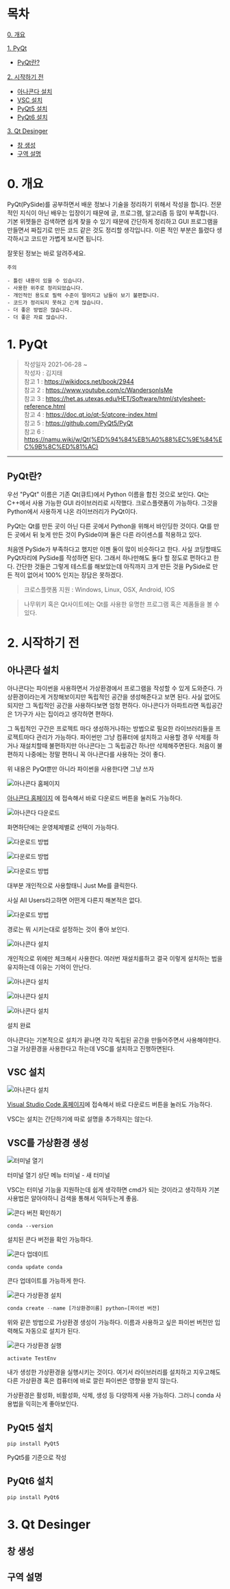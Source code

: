 # 목차

[0. 개요](#0-개요)

[1. PyQt](#1-PyQt)   
 - [PyQt란?](#pyqt란) 

[2. 시작하기 전](#2-시작하기-전)
 - [아나콘다 설치](#아나콘다-설치)
 - [VSC 설치](#VSC-설치)
 - [PyQt5 설치](#pyqt5-설치)   
 - [PyQt6 설치](#pyqt6-설치)   

[3. Qt Desinger](#3-Qt-Desinger)   
 - [창 생성](#창-생성)
 - [구역 설명](#구역-설명)

# 0. 개요

PyQt(PySide)를 공부하면서 배운 정보나 기술을 정리하기 위해서 작성을 합니다.
전문적인 지식이 아닌 배우는 입장이기 때문에 글, 프로그램, 알고리즘 등 많이 
부족합니다. 기본 위젯들은 검색하면 쉽게 찾을 수 있기 때문에 간단하게 정리하고 GUI 프로그램을 만들면서 짜집기로 만든 코드 같은 것도 정리할 생각입니다.
이론 적인 부분은 틀렸다 생각하시고 코드만 가볍게 보시면 됩니다.

잘못된 정보는 바로 알려주세요.

```
주의

- 틀린 내용이 있을 수 있습니다. 
- 사용한 위주로 정리되었습니다.
- 개인적인 용도로 필력 수준이 떨어지고 남들이 보기 불편합니다.
- 코드가 정리되지 못하고 긴게 많습니다.
- 더 좋은 방법은 많습니다.
- 더 좋은 자료 많습니다.
```

# 1. PyQt

> 작성일자 2021-06-28 ~    
> 작성자 : 김지태   
> 참고 1 : https://wikidocs.net/book/2944   
> 참고 2 : https://www.youtube.com/c/WandersonIsMe   
> 참고 3 : https://het.as.utexas.edu/HET/Software/html/stylesheet-reference.html   
> 참고 4 : https://doc.qt.io/qt-5/qtcore-index.html   
> 참고 5 : https://github.com/PyQt5/PyQt   
> 참고 6 : https://namu.wiki/w/Qt(%ED%94%84%EB%A0%88%EC%9E%84%EC%9B%8C%ED%81%AC)
<hr>

## PyQt란?

우선 "PyQt" 이름은 기존 Qt(큐트)에서 Python 이름을 합친 것으로 보인다. Qt는 C++에서 사용 가능한 GUI 라이브러리로 시작했다. 크로스플랫폼이 가능하다. 
그것을 Python에서 사용하게 나온 라이브러리가 PyQt이다.

PyQt는 Qt를 만든 곳이 아닌 다른 곳에서 Python을 위해서 바인딩한 것이다. Qt를 만든 곳에서 뒤 늦게 만든 것이 PySide이며 둘은 다른 라이센스를 적용하고 있다.

처음엔 PySide가 부족하다고 했지만 이젠 둘이 많이 비슷하다고 한다. 사실 코딩할때도 PyQt자리에 PySide를 작성하면 된다. 그래서 하나만해도 둘다 할 정도로 편하다고 한다. 간단한 것들은 그렇게 테스트를 해보았는데 아직까지 크게 만든 것을 PySide로 만든 적이 없어서 100% 인지는 장담은 못하겠다.


> 크로스플랫폼 지원 : Windows, Linux, OSX, Android, IOS

> 나무위키 혹은 Qt사이트에는 Qt를 사용한 유명한 프로그램 혹은 제품들을 볼 수 있다.

# 2. 시작하기 전

## 아나콘다 설치

아나콘다는 파이썬을 사용하면서 가상환경에서 프로그램을 작성할 수 있게 도와준다. 가상환경이라는게 거창해보이지만 독립적인 공간을 생성해준다고 보면 된다.
사실 없어도되지만 그 독립적인 공간을 사용하다보면 엄청 편하다. 아나콘다가 아파트라면 독립공간은 1가구가 사는 집이라고 생각하면 편하다.

그 독립적인 구간은 프로젝트 마다 생성하거나하는 방법으로 필요한 라이브러리들을 프로젝트마다 관리가 가능하다. 파이썬만 그냥 컴퓨터에 설치하고 사용할 경우 삭제를 하거나 재설치할때 불편하지만 아나콘다는 그 독립공간 하나만 삭제해주면된다. 처음이 불편하지 나중에는 정말 편하니 꼭 아나콘다를 사용하는 것이 좋다.

위 내용은 PyQt뿐만 아니라 파이썬을 사용한다면 그냥 쓰자

![아나콘다 홈페이지](https://github.com/wlxo0401/PyQt/blob/main/new/Etc/readme_image/anaconda_install/0-0.PNG)

[아나콘다 홈페이지](https://www.anaconda.com/products/individual) 에 접속해서 바로 다운로드 버튼을 눌러도 가능하다.

![아나콘다 다운로드](https://github.com/wlxo0401/PyQt/blob/main/new/Etc/readme_image/anaconda_install/0-1.PNG)

화면하단에는 운영체제별로 선택이 가능하다.

![다운로드 방법](https://github.com/wlxo0401/PyQt/blob/main/new/Etc/readme_image/anaconda_install/1.PNG)

![다운로드 방법](https://github.com/wlxo0401/PyQt/blob/main/new/Etc/readme_image/anaconda_install/2.PNG)

![다운로드 방법](https://github.com/wlxo0401/PyQt/blob/main/new/Etc/readme_image/anaconda_install/3.PNG)

대부분 개인적으로 사용할태니 Just Me를 클릭한다.

사실 All Users라고하면 어떤게 다른지 해본적은 없다. 

![다운로드 방법](https://github.com/wlxo0401/PyQt/blob/main/new/Etc/readme_image/anaconda_install/4.PNG)

경로는 뭐 시키는대로 설정하는 것이 좋아 보인다.

![아나콘다 설치](https://github.com/wlxo0401/PyQt/blob/main/new/Etc/readme_image/anaconda_install/5.PNG)

개인적으로 위에만 체크해서 사용한다.
여러번 재설치를하고 결국 이렇게 설치하는 법을 유지하는데 이유는 기억이 안난다.

![아나콘다 설치](https://github.com/wlxo0401/PyQt/blob/main/new/Etc/readme_image/anaconda_install/6.PNG)

![아나콘다 설치](https://github.com/wlxo0401/PyQt/blob/main/new/Etc/readme_image/anaconda_install/7.PNG)

![아나콘다 설치](https://github.com/wlxo0401/PyQt/blob/main/new/Etc/readme_image/anaconda_install/8.PNG)

설치 완료

아나콘다는 기본적으로 설치가 끝나면 각각 독립된 공간을 만들어주면서 사용해야한다.
그걸 가상환경을 사용한다고 하는데 VSC를 설치하고 진행하면된다.


## VSC 설치

![아나콘다 설치](https://github.com/wlxo0401/PyQt/blob/main/new/Etc/readme_image/VSC/1.PNG)

[Visual Studio Code 홈페이지](https://code.visualstudio.com/)에 접속해서 바로 다운로드 버튼을 눌러도 가능하다.

VSC는 설치는 간단하기에 따로 설명을 추가하지는 않는다.


## VSC를 가상환경 생성

![터미널 열기](https://github.com/wlxo0401/PyQt/blob/main/new/Etc/readme_image/create_env/1.PNG)

터미널 열기
상단 메뉴 터미널 - 새 터미널

VSC는 터미널 기능을 지원하는데 쉽게 생각하면 cmd가 되는 것이라고 생각하자
기본 사용법은 알아야하니 검색을 통해서 익혀두는게 좋음.

![콘다 버전 확인하기](https://github.com/wlxo0401/PyQt/blob/main/new/Etc/readme_image/create_env/2.PNG)

```
conda --version
```
설치된 콘다 버전을 확인 가능하다.

![콘다 업데이트](https://github.com/wlxo0401/PyQt/blob/main/new/Etc/readme_image/create_env/3.PNG)

```
conda update conda
```
콘다 업데이트를 가능하게 한다.

![콘다 가상환경 설치](https://github.com/wlxo0401/PyQt/blob/main/new/Etc/readme_image/create_env/4.PNG)

```python
conda create --name [가상환경이름] python=[파이썬 버전]
```
위와 같은 방법으로 가상환경 생성이 가능하다. 이름과 사용하고 싶은 파이썬 버전만 입력해도 자동으로 설치가 된다.

![콘다 가상환경 실행](https://github.com/wlxo0401/PyQt/blob/main/new/Etc/readme_image/create_env/5.PNG)

```
activate TestEnv
```
내가 생성한 가상환경을 실행시키는 것이다.
여기서 라이브러리를 설치하고 지우고해도 다른 가상환경 혹은 컴퓨터에 바로 깔린 파이썬은 영향을 받지 않는다.

가상환경은 활성화, 비활성화, 삭제, 생성 등 다양하게 사용 가능하다. 그러니 conda 사용법을 익히는게 좋아보인다.


## PyQt5 설치 
```
pip install PyQt5
```
PyQt5를 기준으로 작성

## PyQt6 설치
```
pip install PyQt6
```


# 3. Qt Desinger   
## 창 생성
## 구역 설명


